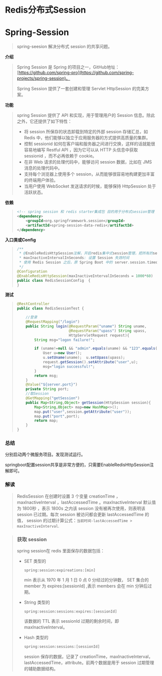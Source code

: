 # Redis分布式Session

# Spring-Session

>  spring-seesion 解决分布式 session 的共享问题。

**介绍**

> Spring Session 是 Spring 的项目之一，GitHub地址：[https://github.com/spring-pro](https://github.com/spring-projects/spring-session)。
>
> Spring Session 提供了一套创建和管理 Servlet HttpSession 的完美方案。

**功能**

> spring Session 提供了 API 和实现，用于管理用户的 Session 信息。除此之外，它还提供了如下特性：
>
> - 将 session 所保存的状态卸载到特定的外部 session 存储汇总，如 Redis 中，他们能够以独立于应用服务器的方式提供高质量的集群。
> - 控制 sessionid 如何在客户端和服务器之间进行交换，这样的话就能很容易地编写 Restful API ，因为它可以从 HTTP 头信息中获取 sessionid ，而不必再依赖于 cookie。
> - 在非 Web 请求的处理代码中，能够访问 session 数据，比如在 JMS 消息的处理代码中。
> - 支持每个浏览器上使用多个 session，从而能够很容易地构建更加丰富的终端用户体验。
> - 当用户使用 WebSocket 发送请求的时候，能够保持 HttpSession 处于活跃状态。

**依赖**

> ```xml
> <!-- spring session 和 redis starter集成包 目的用于分布式session管理 -->
> <dependency>
>     <groupId>org.springframework.session</groupId>
>     <artifactId>spring-session-data-redis</artifactId>
> </dependency>
> ```

**入口类或Config**

> ```java
> /**
>  * @EnableRedisHttpSession注解，开启redis集中式session管理，把所有的session都存放到了redis中
>  * maxInactiveIntervalInSeconds: 设置 Session 失效时间
>  * 使用 Redis Session 之后，原 Spring Boot 中的 server.session.timeout 属性不再生效。
>  */
> @Configuration
> @EnableRedisHttpSession(maxInactiveIntervalInSeconds = 1000*60)
> public class RedisSessionConfig  {
> }
> ```

**测试**

> ```java
> @RestController
> public class RedisSessionTest {
> 
>     //登录
>     @RequestMapping("/login")
>     public String login(@RequestParam("uname") String uname,
>                         @RequestParam("upass") String upass,
>                         HttpServletRequest request){
>         String msg="logon failure!";
> 
>         if (uname!=null && "admin".equals(uname) && "123".equals(upass)){
>             User u=new User();
>             u.setUname(uname);  u.setUpass(upass);
>             request.getSession().setAttribute("user",u);
>             msg="login successful!";
>         }
>         return msg;
>     }
>     @Value("${server.port}")
>     private String port;
>     //取Session
>     @GetMapping("getSession")
>     public Map<String,Object> getSession(HttpSession session){
>         Map<String,Object> map=new HashMap<>();
>         map.put("user",session.getAttribute("user"));
>         map.put("port",port);
>         return map;
>     }
> }
> ```

### 总结

分别启动两个微服务项目。发现测试运行。

springboot配置session共享是非常方便的，只需要EnableRedisHttpSession注解即可。



### 解读

> RedisSession 在创建时设置 3 个变量 creationTime ，maxInactiveInterval ，lastAccessedTime 。maxInactiveInterval 默认值为 1800秒 ，表示 1800s 之内该 session 没有被再次使用，则表明该 session 已过期。每次 session 被访问都会更新 lastAccessedTime 的值， session 的过期计算公式：`当前时间-lastAccessedTime > maxInactiveInterval`.

> ### 获取 session
>
> spring session在 redis 里面保存的数据包括：
>
> - SET 类型的
>
>   ```
>   spring:session:expireations:[min]
>   ```
>
>   min 表示从 1970 年 1 月 1 日 0 点 0 分经过的分钟数， SET 集合的 member 为 expires:[sessionId] ,表示 members 会在 min 分钟后过期。
>
> - String 类型的
>
>   ```
>   spring:session:sessions:expires:[sessionId]
>   ```
>
>   该数据的 TTL 表示 sessionId 过期的剩余时间，即 maxInactiveInterval。
>
> - Hash 类型的
>
>   ```bat
>   spring:session:sessions:[sessionId]
>   ```
>
>   session 保存的数据，记录了 creationTime，maxInactiveInterval，lastAccessedTime，attribute。前两个数据是用于 session 过期管理的辅助数据结构。

